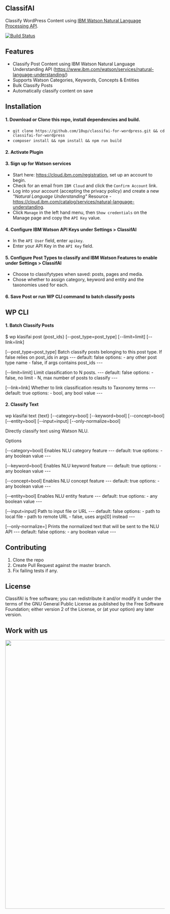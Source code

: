 ## ClassifAI

Classify WordPress Content using [IBM Watson Natural Language Processing API](https://www.ibm.com/watson/services/natural-language-understanding/).

[![Build Status](https://travis-ci.org/10up/klasifai.svg?branch=master)](https://travis-ci.org/10up/klasifai)

## Features

* Classify Post Content using IBM Watson Natural Language Understanding API (https://www.ibm.com/watson/services/natural-language-understanding/)
* Supports Watson Categories, Keywords, Concepts & Entities
* Bulk Classify Posts
* Automatically classify content on save

## Installation

#### 1. Download or Clone this repo, install dependencies and build.
- `git clone https://github.com/10up/classifai-for-wordpress.git && cd classifai-for-wordpress`
- `composer install && npm install && npm run build`

#### 2. Activate Plugin

#### 3. Sign up for Watson services
- Start here: https://cloud.ibm.com/registration, set up an account to begin.
- Check for an email from `IBM Cloud` and click the `Confirm Account` link.
- Log into your account (accepting the privacy policy) and create a new *"Natural Language Understanding"* Resource - https://cloud.ibm.com/catalog/services/natural-language-understanding.
- Click `Manage` in the left hand menu, then `Show credentials` on the Manage page and copy the `API Key` value.

#### 4. Configure IBM Watson API Keys under Settings > ClassifAI
- In the `API User` field, enter `apikey`.
- Enter your API Key in the `API Key` field.

#### 5. Configure Post Types to classify and IBM Watson Features to enable under Settings > ClassifAI
- Choose to classifytypes when saved:  posts, pages and media.
- Chose whether to assign category, keyword and entity and the taxonomies used for each.

#### 6. Save Post or run WP CLI command to batch classify posts

## WP CLI

#### 1. Batch Classify Posts

$ wp klasifai post {post_ids} [--post_type=post_type] [--limit=limit] [--link=link]

[--post_type=post_type]
    Batch classify posts belonging to this post type. If false
    relies on post_ids in args
    ---
    default: false
    options:
      - any other post type name
      - false, if args contains post_ids
    ---

  [--limit=limit]
    Limit classification to N posts.
    ---
    default: false
    options:
      - false, no limit
      - N, max number of posts to classify
    ---

  [--link=link]
    Whether to link classification results to Taxonomy terms
    ---
    default: true
    options:
      - bool, any bool value
    ---

#### 2. Classify Text

wp klasifai text {text} [--category=bool] [--keyword=bool] [--concept=bool] [--entity=bool] [--input=input] [--only-normalize=bool]

Directly classify text using Watson NLU.

Options

  [--category=bool]
    Enables NLU category feature
    ---
    default: true
    options:
      - any boolean value
    ---

  [--keyword=bool]
    Enables NLU keyword feature
    ---
    default: true
    options:
      - any boolean value
    ---

  [--concept=bool]
    Enables NLU concept feature
    ---
    default: true
    options:
      - any boolean value
    ---

  [--entity=bool]
    Enables NLU entity feature
    ---
    default: true
    options:
      - any boolean value
    ---

  [--input=input]
    Path to input file or URL
    ---
    default: false
    options:
      - path to local file
      - path to remote URL
      - false, uses args[0] instead
    ---

  [--only-normalize=<bool>]
    Prints the normalized text that will be sent to the NLU API
    ---
    default: false
    options:
      - any boolean value
    ---

## Contributing

1. Clone the repo
2. Create Pull Request against the master branch.
3. Fix failing tests if any.

## License

ClassifAI is free software; you can redistribute it and/or modify it
under the terms of the GNU General Public License as published by the
Free Software Foundation; either version 2 of the License, or (at your
option) any later version.

## Work with us

<a href="http://10up.com/contact/"><img src="https://10updotcom-wpengine.s3.amazonaws.com/uploads/2016/10/10up-Github-Banner.png" width="850"></a>
